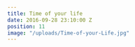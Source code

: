 ```yaml
---
title: Time of your life
date: 2016-09-28 23:10:00 Z
position: 11
image: "/uploads/Time-of-your-Life.jpg"
---
```


